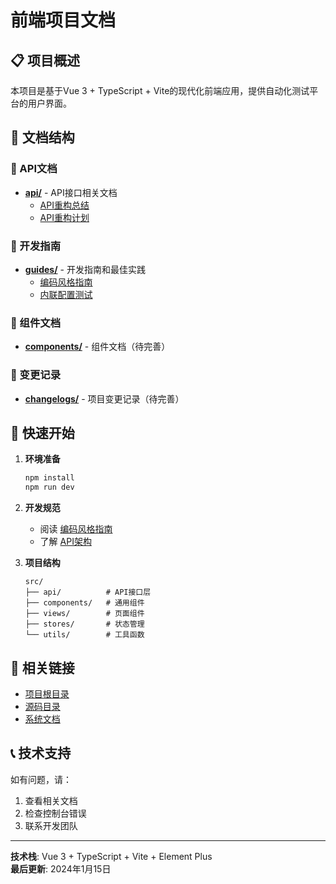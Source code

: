 # 前端项目文档

## 📋 项目概述

本项目是基于Vue 3 + TypeScript + Vite的现代化前端应用，提供自动化测试平台的用户界面。

## 📁 文档结构

### 🔧 API文档
- **[api/](./api/)** - API接口相关文档
  - [API重构总结](./api/refactor-summary.md)
  - [API重构计划](./api/refactor-plan.md)

### 📖 开发指南
- **[guides/](./guides/)** - 开发指南和最佳实践
  - [编码风格指南](./guides/coding-style.md)
  - [内联配置测试](./guides/inline-config-test.md)

### 🧩 组件文档
- **[components/](./components/)** - 组件文档（待完善）

### 📝 变更记录
- **[changelogs/](./changelogs/)** - 项目变更记录（待完善）

## 🚀 快速开始

1. **环境准备**
   ```bash
   npm install
   npm run dev
   ```

2. **开发规范**
   - 阅读 [编码风格指南](./guides/coding-style.md)
   - 了解 [API架构](./api/README.md)

3. **项目结构**
   ```
   src/
   ├── api/          # API接口层
   ├── components/   # 通用组件
   ├── views/        # 页面组件
   ├── stores/       # 状态管理
   └── utils/        # 工具函数
   ```

## 🔗 相关链接

- [项目根目录](../)
- [源码目录](../src/)
- [系统文档](../../docs/)

## 📞 技术支持

如有问题，请：
1. 查看相关文档
2. 检查控制台错误
3. 联系开发团队

---

**技术栈**: Vue 3 + TypeScript + Vite + Element Plus  
**最后更新**: 2024年1月15日